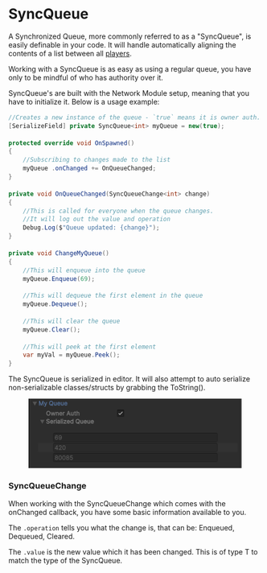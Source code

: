 # SyncQueue

A Synchronized Queue, more commonly referred to as a "SyncQueue", is easily definable in your code. It will handle automatically aligning the contents of a list between all [players](../../../terminology/playerid-client-connection.md).

Working with a SyncQueue is as easy as using a regular queue, you have only to be mindful of who has authority over it.

SyncQueue's are built with the Network Module setup, meaning that you have to initialize it. Below is a usage example:

```csharp
//Creates a new instance of the queue - `true` means it is owner auth. 
[SerializeField] private SyncQueue<int> myQueue = new(true);

protected override void OnSpawned()
{
    //Subscribing to changes made to the list
    myQueue .onChanged += OnQueueChanged;
}

private void OnQueueChanged(SyncQueueChange<int> change)
{
    //This is called for everyone when the queue changes.
    //It will log out the value and operation
    Debug.Log($"Queue updated: {change}");
}

private void ChangeMyQueue()
{
    //This will enqueue into the queue
    myQueue.Enqueue(69);
    
    //This will dequeue the first element in the queue
    myQueue.Dequeue();
    
    //This will clear the queue
    myQueue.Clear();
    
    //This will peek at the first element
    var myVal = myQueue.Peek();
}
```

The SyncQueue is serialized in editor. It will also attempt to auto serialize non-serializable classes/structs by grabbing the ToString().

<figure><img src="../../../.gitbook/assets/image (7) (1).png" alt=""><figcaption></figcaption></figure>

### SyncQueueChange

When working with the SyncQueueChange which comes with the onChanged callback, you have some basic information available to you.

The `.operation` tells you what the change is, that can be: Enqueued, Dequeued, Cleared.

The  `.value` is the new value which it has been changed. This is of type T to match the type of the SyncQueue.

